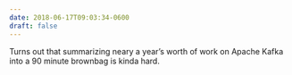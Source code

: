 ```yaml
---
date: 2018-06-17T09:03:34-0600
draft: false
---
```


Turns out that summarizing neary a year’s worth of work on Apache Kafka into a 90 minute brownbag is kinda hard.

